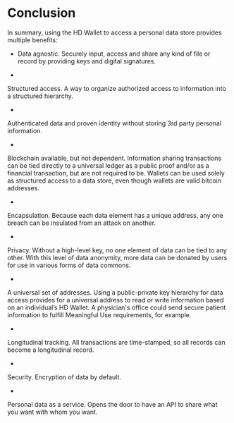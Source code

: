 # Conclusion

In summary, using the HD Wallet to access a personal data store provides multiple benefits:

* Data agnostic. Securely input, access and share any kind of file or record by providing keys and digital signatures. 

* 
Structured access. A way to organize authorized access to information into a structured hierarchy.

* 
Authenticated data and proven identity without storing 3rd party personal information.

* 
Blockchain available, but not dependent. Information sharing transactions can be tied directly to a universal ledger as a public proof and/or as a financial transaction, but are not required to be. Wallets can be used solely as structured access to a data store, even though wallets are valid bitcoin addresses.

* 
Encapsulation. Because each data element has a unique address, any one breach can be insulated from an attack on another.

* 
Privacy. Without a high-level key, no one element of data can be tied to any other. With this level of data anonymity, more data can be donated by users for use in various forms of data commons.

* 
A universal set of addresses. Using a public-private key hierarchy for data access provides for a universal address to read or write information based on an individual’s HD Wallet. A physician's office could send secure patient information to fulfill Meaningful Use requirements, for example.

* 
Longitudinal tracking. All transactions are time-stamped, so all records can become a longitudinal record.

* 
Security. Encryption of data by default. 

* 
Personal data as a service. Opens the door to have an API to share what you want with whom you want.


